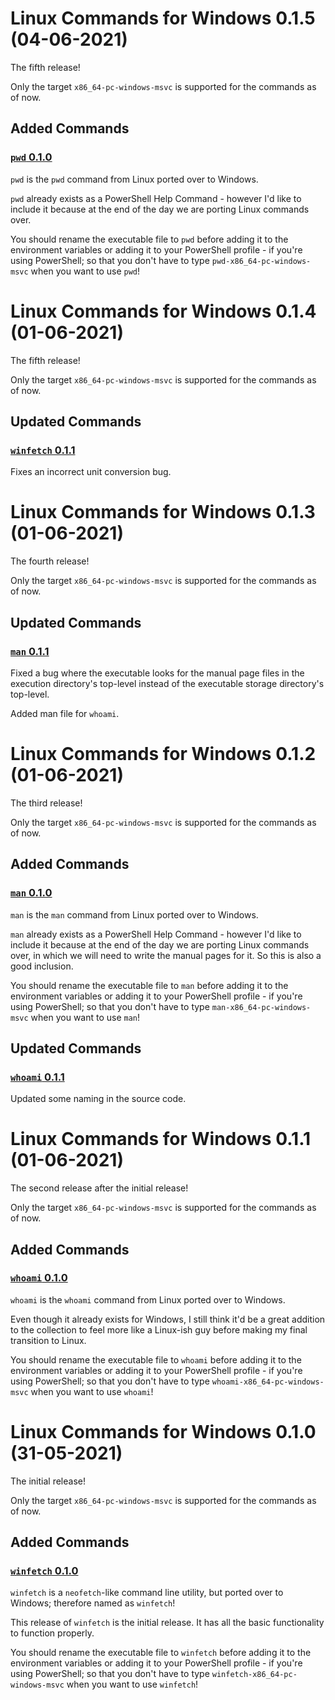 # Linux Commands for Windows 0.1.5 (04-06-2021)

The fifth release!

Only the target `x86_64-pc-windows-msvc` is supported for the commands as of now.

## Added Commands

### [`pwd` 0.1.0](https://github.com/LinuxCommandsForWindows/LinuxCommandsOnWindows/tree/main/src/pwd)

`pwd` is the `pwd` command from Linux ported over to Windows.

`pwd` already exists as a PowerShell Help Command - however I'd like to include it because at the end of
the day we are porting Linux commands over.

You should rename the executable file to `pwd` before adding it to the environment variables or adding it to
your PowerShell profile - if you're using PowerShell; so that you don't have to type `pwd-x86_64-pc-windows-msvc`
when you want to use `pwd`!

# Linux Commands for Windows 0.1.4 (01-06-2021)

The fifth release!

Only the target `x86_64-pc-windows-msvc` is supported for the commands as of now.

## Updated Commands

### [`winfetch` 0.1.1](https://github.com/LinuxCommandsForWindows/LinuxCommandsOnWindows/tree/main/src/man)

Fixes an incorrect unit conversion bug.

# Linux Commands for Windows 0.1.3 (01-06-2021)

The fourth release!

Only the target `x86_64-pc-windows-msvc` is supported for the commands as of now.

## Updated Commands

### [`man` 0.1.1](https://github.com/LinuxCommandsForWindows/LinuxCommandsOnWindows/tree/main/src/man)

Fixed a bug where the executable looks for the manual page files in the execution directory's top-level
instead of the executable storage directory's top-level.

Added man file for `whoami`.

# Linux Commands for Windows 0.1.2 (01-06-2021)

The third release!

Only the target `x86_64-pc-windows-msvc` is supported for the commands as of now.

## Added Commands

### [`man` 0.1.0](https://github.com/LinuxCommandsForWindows/LinuxCommandsOnWindows/tree/main/src/man)

`man` is the `man` command from Linux ported over to Windows.

`man` already exists as a PowerShell Help Command - however I'd like to include it because at the end of
the day we are porting Linux commands over, in which we will need to write the manual pages for it. So this
is also a good inclusion.

You should rename the executable file to `man` before adding it to the environment variables or adding it to
your PowerShell profile - if you're using PowerShell; so that you don't have to type `man-x86_64-pc-windows-msvc`
when you want to use `man`!

## Updated Commands

### [`whoami` 0.1.1](https://github.com/LinuxCommandsForWindows/LinuxCommandsOnWindows/tree/main/src/whoami)

Updated some naming in the source code.

# Linux Commands for Windows 0.1.1 (01-06-2021)

The second release after the initial release!

Only the target `x86_64-pc-windows-msvc` is supported for the commands as of now.

## Added Commands

### [`whoami` 0.1.0](https://github.com/LinuxCommandsForWindows/LinuxCommandsOnWindows/tree/main/src/whoami)

`whoami` is the `whoami` command from Linux ported over to Windows.

Even though it already exists for Windows, I still think it'd be a great addition to the collection
to feel more like a Linux-ish guy before making my final transition to Linux.

You should rename the executable file to `whoami` before adding it to the environment variables or adding it to
your PowerShell profile - if you're using PowerShell; so that you don't have to type `whoami-x86_64-pc-windows-msvc`
when you want to use `whoami`!

# Linux Commands for Windows 0.1.0 (31-05-2021)

The initial release!

Only the target `x86_64-pc-windows-msvc` is supported for the commands as of now.

## Added Commands

### [`winfetch` 0.1.0](https://github.com/LinuxCommandsForWindows/LinuxCommandsOnWindows/tree/main/src/winfetch)

`winfetch` is a `neofetch`-like command line utility, but ported over to Windows; therefore named as `winfetch`!

This release of `winfetch` is the initial release. It has all the basic functionality to function properly.

You should rename the executable file to `winfetch` before adding it to the environment variables or adding it to
your PowerShell profile - if you're using PowerShell; so that you don't have to type `winfetch-x86_64-pc-windows-msvc`
when you want to use `winfetch`!

